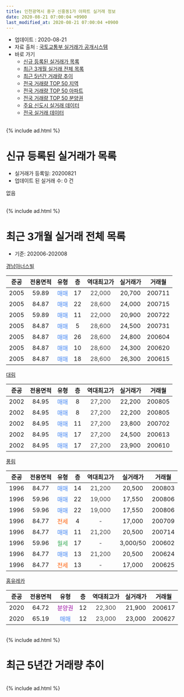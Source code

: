 ```yaml
---
title: 인천광역시 중구 신흥동1가 아파트 실거래 정보
date: 2020-08-21 07:00:04 +0900
last_modified_at: 2020-08-21 07:00:04 +0900
---
```


* 업데이트 : 2020-08-21
* 자료 출처 : [국토교통부 실거래가 공개시스템](http://rt.molit.go.kr)
* 바로 가기
    * [신규 등록된 실거래가 목록](#신규-등록된-실거래가-목록)
    * [최근 3개월 실거래 전체 목록](#최근-3개월-실거래-전체-목록)
    * [최근 5년간 거래량 추이](#최근-5년간-거래량-추이)
    * [전국 거래량 TOP 50 지역](https://inasie.github.io/apt-trade-info/최근-3개월-전국에서-가장-거래가-많이-발생한-지역)
    * [전국 거래량 TOP 50 아파트](https://inasie.github.io/apt-trade-info/최근-3개월-전국에서-가장-거래가-많이-발생한-아파트)
    * [전국 거래량 TOP 50 분양권](https://inasie.github.io/apt-trade-info/최근-3개월-전국에서-가장-거래가-많이-발생한-분양권)
    * [주요 신도시 실거래 데이터](https://inasie.github.io/apt-trade-info/주요-신도시)
    * [전국 실거래 데이터](https://inasie.github.io/apt-trade-info/전국)
<br>
{% include ad.html %}
<br>

# 신규 등록된 실거래가 목록
* 실거래가 등록일: 20200821
* 업데이트 된 실거래 수: 0 건

없음

<br>
{% include ad.html %}
<br>

# 최근 3개월 실거래 전체 목록
* 기준: 202006-202008


[경남아너스빌](https://search.naver.com/search.naver?query=%EC%9D%B8%EC%B2%9C%EA%B4%91%EC%97%AD%EC%8B%9C+%EC%A4%91%EA%B5%AC+%EC%8B%A0%ED%9D%A5%EB%8F%991%EA%B0%80+%EA%B2%BD%EB%82%A8%EC%95%84%EB%84%88%EC%8A%A4%EB%B9%8C)

|준공|전용면적|유형|층|역대최고가|실거래가|거래월|
|:---:|:---:|:---:|:---:|:---:|:---:|:---:|
|2005|59.89|<span style="color:#4285f3">매매</span>|17|<span style="color:#444444">22,000</span>|20,700|200711|
|2005|84.87|<span style="color:#4285f3">매매</span>|22|<span style="color:#444444">28,600</span>|24,000|200715|
|2005|59.89|<span style="color:#4285f3">매매</span>|11|<span style="color:#444444">22,000</span>|20,900|200722|
|2005|84.87|<span style="color:#4285f3">매매</span>|5|<span style="color:#444444">28,600</span>|24,500|200731|
|2005|84.87|<span style="color:#4285f3">매매</span>|26|<span style="color:#444444">28,600</span>|24,800|200604|
|2005|84.87|<span style="color:#4285f3">매매</span>|10|<span style="color:#444444">28,600</span>|24,300|200620|
|2005|84.87|<span style="color:#4285f3">매매</span>|18|<span style="color:#444444">28,600</span>|26,300|200615|

[대림](https://search.naver.com/search.naver?query=%EC%9D%B8%EC%B2%9C%EA%B4%91%EC%97%AD%EC%8B%9C+%EC%A4%91%EA%B5%AC+%EC%8B%A0%ED%9D%A5%EB%8F%991%EA%B0%80+%EB%8C%80%EB%A6%BC)

|준공|전용면적|유형|층|역대최고가|실거래가|거래월|
|:---:|:---:|:---:|:---:|:---:|:---:|:---:|
|2002|84.95|<span style="color:#4285f3">매매</span>|8|<span style="color:#444444">27,200</span>|22,200|200805|
|2002|84.95|<span style="color:#4285f3">매매</span>|8|<span style="color:#444444">27,200</span>|22,200|200805|
|2002|84.95|<span style="color:#4285f3">매매</span>|11|<span style="color:#444444">27,200</span>|23,800|200702|
|2002|84.95|<span style="color:#4285f3">매매</span>|17|<span style="color:#444444">27,200</span>|24,500|200613|
|2002|84.95|<span style="color:#4285f3">매매</span>|17|<span style="color:#444444">27,200</span>|23,900|200610|

[풍림](https://search.naver.com/search.naver?query=%EC%9D%B8%EC%B2%9C%EA%B4%91%EC%97%AD%EC%8B%9C+%EC%A4%91%EA%B5%AC+%EC%8B%A0%ED%9D%A5%EB%8F%991%EA%B0%80+%ED%92%8D%EB%A6%BC)

|준공|전용면적|유형|층|역대최고가|실거래가|거래월|
|:---:|:---:|:---:|:---:|:---:|:---:|:---:|
|1996|84.77|<span style="color:#4285f3">매매</span>|14|<span style="color:#444444">21,200</span>|20,500|200803|
|1996|59.96|<span style="color:#4285f3">매매</span>|22|<span style="color:#444444">19,000</span>|17,550|200806|
|1996|59.96|<span style="color:#4285f3">매매</span>|22|<span style="color:#444444">19,000</span>|17,550|200806|
|1996|84.77|<span style="color:#ff5a00">전세</span>|4|<span style="color:#444444">-</span>|17,000|200709|
|1996|84.77|<span style="color:#4285f3">매매</span>|11|<span style="color:#444444">21,200</span>|20,500|200714|
|1996|59.96|<span style="color:#34a853">월세</span>|17|<span style="color:#444444">-</span>|3,000/50|200602|
|1996|84.77|<span style="color:#4285f3">매매</span>|13|<span style="color:#444444">21,200</span>|20,500|200624|
|1996|84.77|<span style="color:#ff5a00">전세</span>|13|<span style="color:#444444">-</span>|17,000|200625|

[홈유레카](https://search.naver.com/search.naver?query=%EC%9D%B8%EC%B2%9C%EA%B4%91%EC%97%AD%EC%8B%9C+%EC%A4%91%EA%B5%AC+%EC%8B%A0%ED%9D%A5%EB%8F%991%EA%B0%80+%ED%99%88%EC%9C%A0%EB%A0%88%EC%B9%B4)

|준공|전용면적|유형|층|역대최고가|실거래가|거래월|
|:---:|:---:|:---:|:---:|:---:|:---:|:---:|
|2020|64.72|<span style="color:#9C11A5">분양권</span>|12|<span style="color:#444444">22,300</span>|21,900|200617|
|2020|65.19|<span style="color:#4285f3">매매</span>|12|<span style="color:#444444">23,000</span>|23,000|200627|


<br>
{% include ad.html %}
<br>

# 최근 5년간 거래량 추이


<div style="width:100%;">
    <canvas id="deal_progress" height="200"></canvas>
</div>

<script>
new Chart(document.getElementById("deal_progress"), {
    type: 'line',
    data: {
        labels: ['201508','201509','201510','201511','201512','201601','201602','201603','201604','201605','201606','201607','201608','201609','201610','201611','201612','201701','201702','201703','201704','201705','201706','201707','201708','201709','201710','201711','201712','201801','201802','201803','201804','201805','201806','201807','201808','201809','201810','201811','201812','201901','201902','201903','201904','201905','201906','201907','201908','201909','201910','201911','201912','202001','202002','202003','202004','202005','202006','202007','202008'],
        datasets: [{
            label: '매매',
            pointRadius: 1,
            data: [6, 5, 3, 9, 4, 3, 1, 7, 4, 4, 9, 6, 2, 7, 4, 6, 3, 4, 4, 6, 7, 2, 12, 5, 3, 5, 4, 6, 6, 4, 2, 9, 5, 2, 3, 6, 4, 6, 11, 2, 0, 2, 1, 3, 4, 3, 2, 5, 3, 0, 6, 2, 2, 6, 11, 9, 4, 8, 8, 6, 5],
            borderColor: "rgba(255, 201, 14, 1)",
            backgroundColor: "rgba(255, 201, 14, 0.5)",
            fill: false,
            lineTension: 0
        },{
            label: '전월세',
            pointRadius: 1,
            data: [4, 1, 5, 1, 1, 0, 3, 1, 4, 6, 0, 5, 1, 5, 4, 4, 1, 2, 2, 5, 1, 1, 1, 0, 1, 0, 3, 2, 0, 6, 2, 4, 1, 1, 2, 4, 0, 2, 1, 1, 1, 3, 0, 3, 3, 1, 1, 0, 1, 1, 3, 1, 1, 0, 5, 5, 3, 2, 2, 1, 0],
            borderColor: "rgba(0, 141, 185, 1)",
            backgroundColor: "rgba(0, 141, 185, 0.5)",
            fill: false,
            lineTension: 0
        }
        ]
    },
    options: {
        responsive: true,
        title: {
            display: false
        },
        tooltips: {
            mode: 'index',
            intersect: false
        },
        hover: {
            mode: 'nearest',
            intersect: true
        },
        scales: {
            xAxes: [{
                display: true,
                scaleLabel: {
                    display: true,
                    labelString: '년/월'
                }
            }],
            yAxes: [{
                display: true,
                ticks: {
                    suggestedMin: 0,
                },
                scaleLabel: {
                    display: true,
                    labelString: '실거래 수'
                }
            }]
        }
    }
});

</script>


<br>
{% include ad.html %}
<br>

